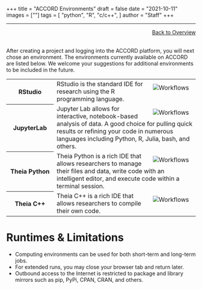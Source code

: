 +++
title = "ACCORD Environments"
draft = false
date = "2021-10-11"
images = [""]
tags = [
    "python", 
    "R", 
    "c/c++",
]
author = "Staff"
+++

***

<a href="../overview/" style="float:right;width:100%;text-align:right;margin-bottom:2rem;" class="small">Back to Overview</a>

After creating a project and logging into the ACCORD platform, you will next chose an environment. The environments currently available on ACCORD are listed below. We welcome your suggestions for additional environments to be included in the future.

<table class="table table-striped">
  <tbody>
    <tr>
		<th scope="row" style="width:25%;font-weight:bold;">RStudio</th>
			<td>
				<img src="/images/accord/rstudio.png" alt="Workflows" align="right" style="max-width:40%;padding:10px;" />
                                RStudio is the standard IDE for research using the R programming language. 
			</td>
		</tr>
		<tr>
		<th scope="row" style="width:25%;font-weight:bold;">JupyterLab</th>
			<td>
				<img src="/images/accord/jupyterlab.png" alt="Workflows" align="right" style="max-width:40%;padding:10px;" />
                                Jupyter Lab allows for interactive, notebook-based analysis of data. A good choice for pulling quick results or refining your code in numerous languages including Python, R, Julia, bash, and others.
			</td>
		</tr>
		<tr>
		<th scope="row" style="width:25%;font-weight:bold;">Theia Python</th>
			<td>
				<img src="/images/accord/theia.png" alt="Workflows" align="right" style="max-width:40%;padding:10px;" />
                                Theia Python is a rich IDE that allows researchers to manage their files and data, write code with an intelligent editor, and execute code within a terminal session.
			</td>
		</tr>
                <th scope="row" style="width:25%;font-weight:bold;">Theia C++</th>
                        <td>
                                <img src="/images/accord/c++.png" alt="Workflows" align="right" style="max-width:40%;padding:10px;" />
                                Theia C++ is a rich IDE that allows researchers to compile their own code.
                        </td>
                </tr>
	</tbody>
</table>


# Runtimes & Limitations


- Computing environments can be used for both short-term and long-term jobs.
- For extended runs, you may close your browser tab and return later.
- Outbound access to the Internet is restricted to package and library mirrors such as pip, PyPi, CPAN, CRAN, and others.


